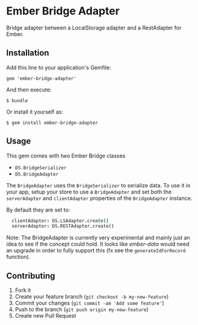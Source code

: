 # Ember Bridge Adapter

Bridge adapter between a LocalStorage adapter and a RestAdapter for Ember.

## Installation

Add this line to your application's Gemfile:

    gem 'ember-bridge-adapter'

And then execute:

    $ bundle

Or install it yourself as:

    $ gem install ember-bridge-adapter

## Usage

This gem comes with two Ember Bridge classes

* `DS.BridgeSerializer`
* `DS.BridgeAdapter`

The `BridgeAdapter` uses the `BridgeSerializer` to serialize data.
To use it in your app, setup your store to use a `BridgeAdapter` and set both the `serverAdapter` and `clientAdapter` properties of the `BridgeAdapter` instance.

By default they are set to:

```coffeescript
  clientAdapter: DS.LSAdapter.create()
  serverAdapter: DS.RESTAdapter.create()
```

Note: The BridgeAdapter is currently very experimental and mainly just an idea to see if the concept could hold. It looks like *ember-data* would need an upgrade in order to fully support this (fx see the `generateIdForRecord` function).

## Contributing

1. Fork it
2. Create your feature branch (`git checkout -b my-new-feature`)
3. Commit your changes (`git commit -am 'Add some feature'`)
4. Push to the branch (`git push origin my-new-feature`)
5. Create new Pull Request
